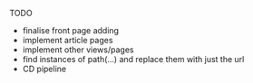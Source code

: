 TODO

- finalise front page adding
- implement article pages
- implement other views/pages
- find instances of path(...) and replace them with just the url
- CD pipeline
